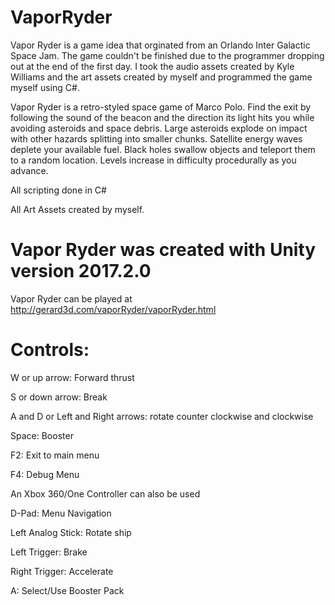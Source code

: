 # VaporRyder

Vapor Ryder is a game idea that orginated from an Orlando Inter Galactic Space Jam. The game couldn't be finished due to the programmer dropping out at the end of the first day. I took the audio assets created by Kyle Williams and the art assets created by myself and programmed the game myself using C#.

Vapor Ryder is a retro-styled space game of Marco Polo. Find the exit by following the sound of the beacon and the direction its light hits you while avoiding asteroids and space debris. Large asteroids explode on impact with other hazards splitting into smaller chunks. Satellite energy waves deplete your available fuel. Black holes swallow objects and teleport them to a random location. Levels increase in difficulty procedurally as you advance.

All scripting done in C#

All Art Assets created by myself.


# Vapor Ryder was created with Unity version 2017.2.0
Vapor Ryder can be played at http://gerard3d.com/vaporRyder/vaporRyder.html
 
 
# Controls:
W or up arrow: Forward thrust

S or down arrow: Break

A and D or Left and Right arrows: rotate counter clockwise and clockwise

Space: Booster

F2: Exit to main menu

F4: Debug Menu

 
An Xbox 360/One Controller can also be used

D-Pad: Menu Navigation

Left Analog Stick: Rotate ship

Left Trigger: Brake

Right Trigger: Accelerate

A: Select/Use Booster Pack

